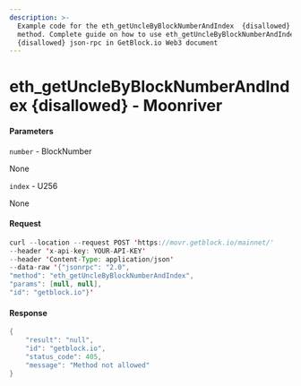 ```yaml
---
description: >-
  Example code for the eth_getUncleByBlockNumberAndIndex  {disallowed} json-rpc
  method. Сomplete guide on how to use eth_getUncleByBlockNumberAndIndex 
  {disallowed} json-rpc in GetBlock.io Web3 document
---
```


# eth\_getUncleByBlockNumberAndIndex {disallowed} - Moonriver

#### Parameters

`number` - BlockNumber

None

`index` - U256

None

#### Request

```java
curl --location --request POST 'https://movr.getblock.io/mainnet/' 
--header 'x-api-key: YOUR-API-KEY' 
--header 'Content-Type: application/json' 
--data-raw '{"jsonrpc": "2.0",
"method": "eth_getUncleByBlockNumberAndIndex",
"params": [null, null],
"id": "getblock.io"}'
```

#### Response

```java
{
    "result": "null",
    "id": "getblock.io",
    "status_code": 405,
    "message": "Method not allowed"
}
```
